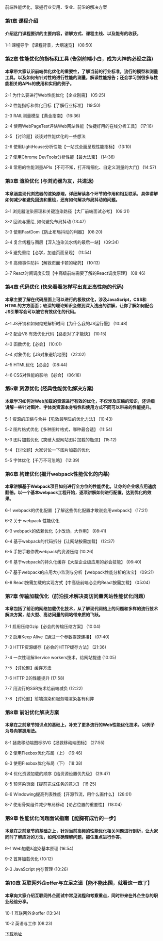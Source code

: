 前端性能优化，掌握行业实用、专业、前沿的解决方案
### 第1章 课程介绍 

#### 介绍这门课程要讲的主要内容，讲解方式、课程主线、以及能有的收获。
1-1 课程导学 【课程背景，大纲速览】 (08:50)


### 第2章 性能优化的指标和工具 (告别前端小白，成为大神的必经之路) 

#### 本章带大家认识前端优化优化的重要性，了解当前的行业标准，流行的模型和测量工具，以及如何有针对性的进行性能的测量，解读性能报告；还会学习到很多与性能相关的APIs的使用和实用的例子。
2-1 为什么要进行Web性能优化【企业刚需】 (05:25)

2-2 性能指标和优化目标【了解行业标准】 (19:50)

2-3 RAIL测量模型【黄金指南】 (16:36)

2-4 使用WebPageTest评估Web网站性能【快捷好用的在线分析工具】 (17:16)

2-5 【讨论题】谈谈对性能优化的一些想法

2-6 使用LightHouse分析性能【一站式全面呈现性能指标】 (13:10)

2-7 使用Chrome DevTools分析性能【最大法宝】 (14:36)

2-8 常用的性能测量APIs【不可不知，打开精细化、自定义测量的大门】 (14:57)


### 第3章 渲染优化 (与浏览器为友，共进退)

#### 本章涵盖现代浏览器的渲染原理，详细解读各个环节的作用和相互联系，具体讲解如何减少和避免回流和重绘，还有如何解决布局抖动的问题。
3-1 浏览器渲染原理和关键渲染路径【大厂前端面试必考】 (09:31)

3-2 回流与重绘, 如何避免布局抖动 (13:47)

3-3 使用FastDom【防止布局抖动的利器】 (08:20)

3-4 复合线程与图层【深入渲染流水线的最后一站】 (09:34)

3-5 避免重绘【必学，加速页面呈现】 (11:54)

3-6 高频事件防抖【解救页面卡顿的秘药】 (10:13)

3-7 React时间调度实现【中高级前端需要了解的React调度原理】 (08:46)


### 第4章 代码优化 (快来看看怎样写出真正高性能的代码)

#### 本章主要了解在代码层面上可以进行的极致优化，涉及JavaScript，CSS和HTML的方方面面；较深的理论知识会做到深入浅出的讲解，让你了解如何配合JS引擎写会可以被它有效优化的代码。
4-1 JS开销和如何缩短解析时间【为什么我的JS运行慢】 (10:48)

4-2 配合V8 有效优化代码【路走对了才能快】 (10:15)

4-3 函数优化【必会】 (10:01)

4-4 对象优化【JS对象避坑地图】 (22:02)

4-5 HTML优化【必会】 (08:44)

4-6 CSS对性能的影响 【必会】 (06:18)


### 第5章 资源优化 (经典性能优化解决方案)

#### 本章学习如何对Web加载的资源进行有效的优化，不仅涉及压缩的知识，还详细讲解一些针对图片、字体类资源本身特性和使用方式不同可以带来的性能提升。
5-1 资源的压缩与合并【见效最明显的优化方法】 (10:43)

5-2 图片格式优化【多种图片格式，哪种最合适】 (11:54)

5-3 图片加载优化【突破大型网站图片加载的瓶颈】 (15:12)

5-4 【讨论题】大家讨论一下图片加载的优化

5-5 字体优化【千万不可忽略】 (12:39)


### 第6章 构建优化(揭开webpack性能优化的内幕)

#### 本章讲解基于Webpack项目如何进行全方位的性能优化，让你的企业级应用速度翻倍。以一个基本webpack工程开始，逐项讲解如何进行配置，达到优化的效果。
6-1 webpack的优化配置【了解这些优化配置才敢说会用webpack】 (17:21)

6-2 关于 webpack 性能优化

6-3 webpack的依赖优化【小改动，大作用】 (08:41)

6-4 基于webpack的代码拆分【让网站按需加载】 (12:37)

6-5 手把手教你做webpack的资源压缩 (10:26)

6-6 基于webpack的持久化缓存【大型企业级应用的必会技能】 (06:40)

6-7 基于webpack的应用大小监测与分析【webpack性能分析的法宝】 (09:21)

6-8 React按需加载的实现方式【中高级前端必会的React按需加载】 (05:04)


### 第7章 传输加载优化（前沿技术解决高访问量网站性能优化问题）

#### 本章包括了前沿的网络加载优化技术，从了解现代网络上的问题和多样的流行技术解决方案，给大型、高访问量的网站带来质的飞跃。
7-1 启用压缩Gzip【必会的传输压缩方案】 (10:04)

7-2 启用Keep Alive【通过一个参数提速连接】 (07:40)

7-3 HTTP资源缓存【必会的HTTP缓存方法】 (21:36)

7-4 一次性理解Service workers技术，给网站提速 (10:05)

7-5 【讨论题】缓存方法

7-6 HTTP 2的性能提升 (17:58)

7-7 用流行的SSR技术给前端减负 (12:22)

7-8 【讨论题】前端渲染和服务端渲染各有利弊


### 第8章 前沿优化解决方案

#### 本章在之前章节知识点的基础上，补充了更多流行的Web性能优化技术。以例子为导向掌握用法。
8-1 拯救移动端图标SVG【拯救移动端图标】 (27:55)

8-2 使用Flexbox优化布局（上） (16:46)

8-3 使用Flexbox优化布局（下） (18:38)

8-4 优化资源加载的顺序【给资源设置优先级】 (29:47)

8-5 预渲染页面【提前完成任务的意义】 (16:25)

8-6 Windowing提高列表性能【开源节流，用什么画什么】 (28:01)

8-7 使用骨架组件减少布局移动【论占位置的重要性】 (18:04)


### 第9章 性能优化问题面试指南【能胸有成竹的一步】

#### 本章在之前章节的基础之上，针对当前高频的性能优化相关问题进行剖析，让大家同时了解应对的方法，如何准确理解问题，抓住重点进行作答。
9-1 Web加载&渲染基本原理 (16:54)

9-2 首屏加载优化 (10:12)

9-3 JavaScript 内存管理 (10:26)


### 第10章 互联网外企offer与立足之道【能不能出国，就看这一章了】

#### 本章向大家介绍互联网外企面试中常见流程和考察重点，同时带来在外企生存的职业经验分享。
10-1 互联网外企offer (13:34)

10-2 英语与工作 (08:23)


[下载地址](https://51xueit.vip "下载地址")
